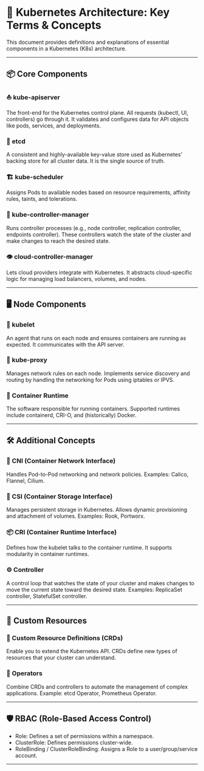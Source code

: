 # 🧠 Kubernetes Architecture: Key Terms & Concepts

This document provides definitions and explanations of essential components in a Kubernetes (K8s) architecture.

---

## 📦 Core Components

### ⛵ kube-apiserver
The front-end for the Kubernetes control plane. All requests (kubectl, UI, controllers) go through it. It validates and configures data for API objects like pods, services, and deployments.

### 🧠 etcd
A consistent and highly-available key-value store used as Kubernetes’ backing store for all cluster data. It is the single source of truth.

### 🏗️ kube-scheduler
Assigns Pods to available nodes based on resource requirements, affinity rules, taints, and tolerations.

### 👮 kube-controller-manager
Runs controller processes (e.g., node controller, replication controller, endpoints controller). These controllers watch the state of the cluster and make changes to reach the desired state.

### 👁️ cloud-controller-manager
Lets cloud providers integrate with Kubernetes. It abstracts cloud-specific logic for managing load balancers, volumes, and nodes.

---

## 🖥️ Node Components

### 👷 kubelet
An agent that runs on each node and ensures containers are running as expected. It communicates with the API server.

### 🧠 kube-proxy
Manages network rules on each node. Implements service discovery and routing by handling the networking for Pods using iptables or IPVS.

### 🧱 Container Runtime
The software responsible for running containers. Supported runtimes include containerd, CRI-O, and (historically) Docker.

---

## 🛠️ Additional Concepts

### 📡 CNI (Container Network Interface)
Handles Pod-to-Pod networking and network policies. Examples: Calico, Flannel, Cilium.

### 💾 CSI (Container Storage Interface)
Manages persistent storage in Kubernetes. Allows dynamic provisioning and attachment of volumes. Examples: Rook, Portworx.

### 📦 CRI (Container Runtime Interface)
Defines how the kubelet talks to the container runtime. It supports modularity in container runtimes.

### ⚙️ Controller
A control loop that watches the state of your cluster and makes changes to move the current state toward the desired state. Examples: ReplicaSet controller, StatefulSet controller.

---

## 📜 Custom Resources

### 🔧 Custom Resource Definitions (CRDs)
Enable you to extend the Kubernetes API. CRDs define new types of resources that your cluster can understand.

### 🤖 Operators
Combine CRDs and controllers to automate the management of complex applications. Example: etcd Operator, Prometheus Operator.

---

## 🛡️ RBAC (Role-Based Access Control)

- Role: Defines a set of permissions within a namespace.
- ClusterRole: Defines permissions cluster-wide.
- RoleBinding / ClusterRoleBinding: Assigns a Role to a user/group/service account.

---
